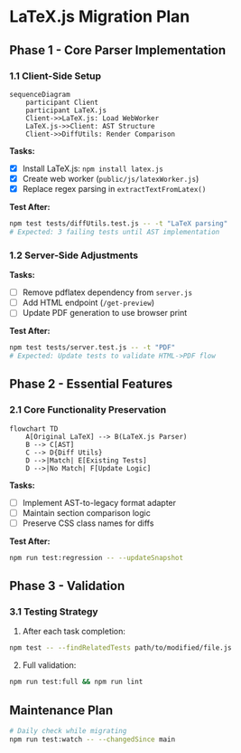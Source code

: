 # LaTeX.js Migration Plan

## Phase 1 - Core Parser Implementation

### 1.1 Client-Side Setup
```mermaid
sequenceDiagram
    participant Client
    participant LaTeX.js
    Client->>LaTeX.js: Load WebWorker
    LaTeX.js->>Client: AST Structure
    Client->>DiffUtils: Render Comparison
```

**Tasks:**
- [x] Install LaTeX.js: `npm install latex.js`
- [x] Create web worker (`public/js/latexWorker.js`)
- [x] Replace regex parsing in `extractTextFromLatex()`

**Test After:**
```bash
npm test tests/diffUtils.test.js -- -t "LaTeX parsing"
# Expected: 3 failing tests until AST implementation
```

### 1.2 Server-Side Adjustments
**Tasks:**
- [ ] Remove pdflatex dependency from `server.js`
- [ ] Add HTML endpoint (`/get-preview`)
- [ ] Update PDF generation to use browser print

**Test After:**
```bash
npm test tests/server.test.js -- -t "PDF"
# Expected: Update tests to validate HTML->PDF flow
```

## Phase 2 - Essential Features

### 2.1 Core Functionality Preservation
```mermaid
flowchart TD
    A[Original LaTeX] --> B(LaTeX.js Parser)
    B --> C[AST]
    C --> D{Diff Utils}
    D -->|Match| E[Existing Tests]
    D -->|No Match| F[Update Logic]
```

**Tasks:**
- [ ] Implement AST-to-legacy format adapter
- [ ] Maintain section comparison logic
- [ ] Preserve CSS class names for diffs

**Test After:**
```bash
npm run test:regression -- --updateSnapshot
```

## Phase 3 - Validation

### 3.1 Testing Strategy
1. After each task completion:
```bash
npm test -- --findRelatedTests path/to/modified/file.js
```
2. Full validation:
```bash
npm run test:full && npm run lint
```

## Maintenance Plan
```bash
# Daily check while migrating
npm run test:watch -- --changedSince main
